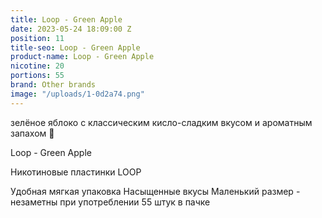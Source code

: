```yaml
---
title: Loop - Green Apple
date: 2023-05-24 18:09:00 Z
position: 11
title-seo: Loop - Green Apple
product-name: Loop - Green Apple
nicotine: 20
portions: 55
brand: Other brands
image: "/uploads/1-0d2a74.png"
---
```


 зелёное яблоко с классическим кисло-сладким вкусом и ароматным запахом 🍏

Loop - Green Apple

Никотиновые пластинки LOOP

Удобная мягкая упаковка
Насыщенные вкусы
Маленький размер - незаметны при употреблении
55 штук в пачке
